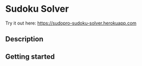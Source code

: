 # Sudoku Solver

Try it out here: https://sudopro-sudoku-solver.herokuapp.com

## Description

## Getting started
